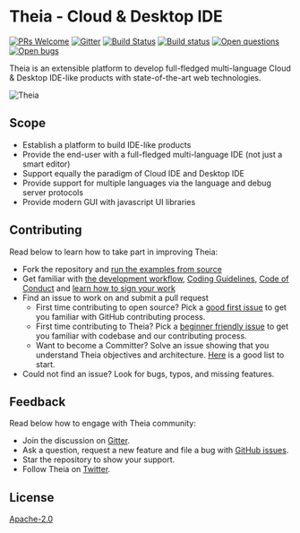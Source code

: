 # Theia - Cloud & Desktop IDE
[![PRs Welcome](https://img.shields.io/badge/PRs-welcome-brightgreen.svg?style=flat-square)](https://github.com/theia-ide/theia/labels/help%20wanted)
[![Gitter](https://img.shields.io/badge/chat-on%20gitter-blue.svg)](https://gitter.im/theia-ide/theia)
[![Build Status](https://travis-ci.org/theia-ide/theia.svg?branch=master)](https://travis-ci.org/theia-ide/theia)
[![Build status](https://ci.appveyor.com/api/projects/status/02s4d40orokl3njl/branch/master?svg=true)](https://ci.appveyor.com/project/kittaakos/theia/branch/master)
[![Open questions](https://img.shields.io/badge/Open-questions-pink.svg?style=flat-square)](https://github.com/theia-ide/theia/labels/question)
[![Open bugs](https://img.shields.io/badge/Open-bugs-red.svg?style=flat-square)](https://github.com/theia-ide/theia/labels/bug)

Theia is an extensible platform to develop full-fledged multi-language Cloud & Desktop IDE-like products with state-of-the-art web technologies.

![Theia](https://user-images.githubusercontent.com/372735/33182625-0f6575f0-d075-11e7-8ec7-53801e3892bd.jpg)

## Scope
- Establish a platform to build IDE-like products
- Provide the end-user with a full-fledged multi-language IDE  (not just a smart editor)
- Support equally the paradigm of Cloud IDE and Desktop IDE
- Provide support for multiple languages via the language and debug server protocols
- Provide modern GUI with javascript UI libraries

## Contributing

Read below to learn how to take part in improving Theia:
- Fork the repository and [run the examples from source](doc/Developing.md#quick-start)
- Get familiar with [the development workflow](doc/Developing.md), [Coding Guidelines](https://github.com/theia-ide/theia/wiki/Coding-Guidelines), [Code of Conduct](CODE_OF_CONDUCT.md) and [learn how to sign your work](CONTRIBUTING.md#sign-your-work)
- Find an issue to work on and submit a pull request
  - First time contributing to open source? Pick a [good first issue](https://github.com/theia-ide/theia/labels/good%20first%20issue) to get you familiar with GitHub contributing process.
  - First time contributing to Theia? Pick a [beginner friendly issue](https://github.com/theia-ide/theia/labels/beginners) to get you familiar with codebase and our contributing process.
  - Want to become a Committer? Solve an issue showing that you understand Theia objectives and architecture. [Here](https://github.com/theia-ide/theia/labels/help%20wanted) is a good list to start.
- Could not find an issue? Look for bugs, typos, and missing features.

## Feedback

Read below how to engage with Theia community:
- Join the discussion on [Gitter](https://gitter.im/theia-ide/theia).
- Ask a question, request a new feature and file a bug with [GitHub issues](https://github.com/theia-ide/theia/issues/new).
- Star the repository to show your support.
- Follow Theia on [Twitter](https://twitter.com/theia_ide).

## License

[Apache-2.0](https://github.com/theia-ide/theia/blob/master/LICENSE)
